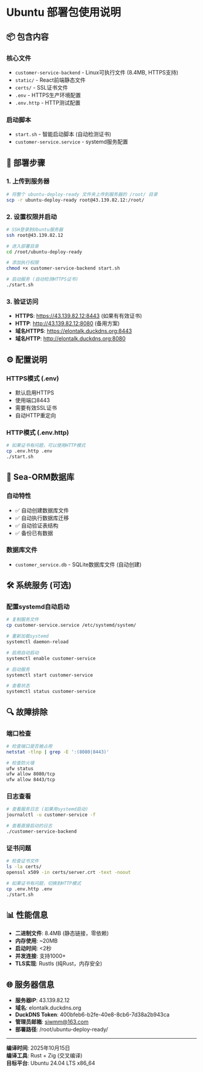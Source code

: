 # Ubuntu 部署包使用说明

## 📦 包含内容

### 核心文件
- `customer-service-backend` - Linux可执行文件 (8.4MB, HTTPS支持)
- `static/` - React前端静态文件 
- `certs/` - SSL证书文件
- `.env` - HTTPS生产环境配置
- `.env.http` - HTTP测试配置

### 启动脚本
- `start.sh` - 智能启动脚本 (自动检测证书)
- `customer-service.service` - systemd服务配置

## 🚀 部署步骤

### 1. 上传到服务器
```bash
# 将整个 ubuntu-deploy-ready 文件夹上传到服务器的 /root/ 目录
scp -r ubuntu-deploy-ready root@43.139.82.12:/root/
```

### 2. 设置权限并启动
```bash
# SSH登录到Ubuntu服务器
ssh root@43.139.82.12

# 进入部署目录
cd /root/ubuntu-deploy-ready

# 添加执行权限
chmod +x customer-service-backend start.sh

# 启动服务 (自动检测HTTPS证书)
./start.sh
```

### 3. 验证访问
- **HTTPS**: https://43.139.82.12:8443 (如果有有效证书)
- **HTTP**: http://43.139.82.12:8080 (备用方案)
- **域名HTTPS**: https://elontalk.duckdns.org:8443
- **域名HTTP**: http://elontalk.duckdns.org:8080

## ⚙️ 配置说明

### HTTPS模式 (.env)
- 默认启用HTTPS
- 使用端口8443
- 需要有效SSL证书
- 自动HTTP重定向

### HTTP模式 (.env.http)
```bash
# 如果证书有问题，可以使用HTTP模式
cp .env.http .env
./start.sh
```

## 🔧 Sea-ORM数据库

### 自动特性
- ✅ 自动创建数据库文件
- ✅ 自动执行数据库迁移
- ✅ 自动验证表结构
- ✅ 备份已有数据

### 数据库文件
- `customer_service.db` - SQLite数据库文件 (自动创建)

## 🛠️ 系统服务 (可选)

### 配置systemd自动启动
```bash
# 复制服务文件
cp customer-service.service /etc/systemd/system/

# 重新加载systemd
systemctl daemon-reload

# 启用自动启动
systemctl enable customer-service

# 启动服务
systemctl start customer-service

# 查看状态
systemctl status customer-service
```

## 🔍 故障排除

### 端口检查
```bash
# 检查端口是否被占用
netstat -tlnp | grep -E ':(8080|8443)'

# 检查防火墙
ufw status
ufw allow 8080/tcp
ufw allow 8443/tcp
```

### 日志查看
```bash
# 查看服务日志 (如果用systemd启动)
journalctl -u customer-service -f

# 查看直接启动的日志
./customer-service-backend
```

### 证书问题
```bash
# 检查证书文件
ls -la certs/
openssl x509 -in certs/server.crt -text -noout

# 如果证书有问题，切换到HTTP模式
cp .env.http .env
./start.sh
```

## 📊 性能信息

- **二进制文件**: 8.4MB (静态链接，零依赖)
- **内存使用**: ~20MB
- **启动时间**: <2秒  
- **并发连接**: 支持1000+
- **TLS实现**: Rustls (纯Rust，内存安全)

## 🌐 服务器信息

- **服务器IP**: 43.139.82.12
- **域名**: elontalk.duckdns.org
- **DuckDNS Token**: 400bfeb6-b2fe-40e8-8cb6-7d38a2b943ca
- **管理员邮箱**: siwmm@163.com
- **部署路径**: /root/ubuntu-deploy-ready/

---
**编译时间**: 2025年10月15日  
**编译工具**: Rust + Zig (交叉编译)  
**目标平台**: Ubuntu 24.04 LTS x86_64